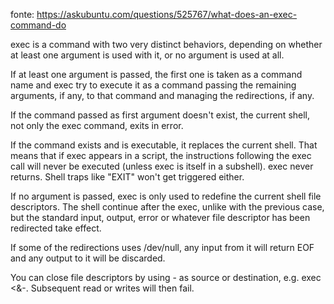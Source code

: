 fonte:
https://askubuntu.com/questions/525767/what-does-an-exec-command-do


exec is a command with two very distinct behaviors, depending on whether at least one argument is used with it, or no argument is used at all.

If at least one argument is passed, the first one is taken as a command name and exec try to execute it as a command passing the remaining arguments, if any, to that command and managing the redirections, if any.

If the command passed as first argument doesn't exist, the current shell, not only the exec command, exits in error.

If the command exists and is executable, it replaces the current shell. That means that if exec appears in a script, the instructions following the exec call will never be executed (unless exec is itself in a subshell). exec never returns. Shell traps like "EXIT" won't get triggered either.

If no argument is passed, exec is only used to redefine the current shell file descriptors. The shell continue after the exec, unlike with the previous case, but the standard input, output, error or whatever file descriptor has been redirected take effect.

If some of the redirections uses /dev/null, any input from it will return EOF and any output to it will be discarded.

You can close file descriptors by using - as source or destination, e.g. exec <&-. Subsequent read or writes will then fail.
